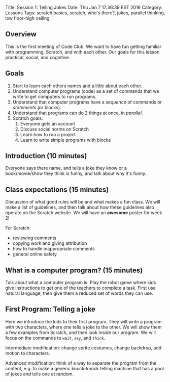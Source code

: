 Title: Session 1: Telling Jokes
Date: Thu Jan  7 17:36:39 EST 2016
Category: Lessons
Tags: scratch basics, scratch, who's there?, jokes, parallel thinking, low floor-high ceiling

Overview
-----------------------------------------
This is the first meeting of Code Club. We want to have fun getting familiar with programming, Scratch, and with each other. Our goals for this lesson practical, social, and cognitive.

Goals
-----------------------------------------
1. Start to learn each others names and a little about each other.
2. Understand computer programs (code) as a set of commands that we write to get computers to run programs.
3. Understand that computer programs have a _sequence_ of commands or _statements_ (or blocks).
4. Understand that programs can do 2 things at once, in _parallel_.
5. Scratch goals:
    1. Everyone gets an account
    2. Discuss social norms on Scratch
    3. Learn how to run a project
    4. Learn to write simple programs with blocks


Introduction (10 minutes)
-----------------------------------------

Everyone says there name, and tells a joke they know or a book/movie/show they think is funny, and talk about why it's funny.

Class expectations (15 minutes)
-----------------------------------------
Discussion of what good rules will be and what makes a fun class. We will make a list of guidelines, and then talk about how these guidelines also operate on the Scratch website. We will have an **awesome** poster for week 2!

For Scratch:

- reviewing comments
- copying work and giving attribution
- how to handle inappropriate comments
- general online safety


What is a computer program? (15 minutes)
-----------------------------------------

Talk about what a computer program is. Play the robot game where kids give instructions to get one of the teachers to complete a task. First use natural language, then give them a reduced set of words they can use.


First Program: Telling a joke
-----------------------------------------
Here we introduce the kids to their first program. They will write a program with two characters, where one tells a joke to the other. We will show them a few examples from Scratch, and then look inside our program. We will focus on the commands to `wait`, `say`, and `think`.

Intermediate modification: change sprite costumes, change backdrop, add motion to characters.

Advanced modification: think of a way to separate the program from the content, e.g. to make a generic knock-knock telling machine that has a pool of jokes and tells one at random.




